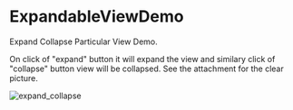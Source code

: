 # ExpandableViewDemo
Expand Collapse Particular View Demo.

On click of "expand" button it will expand the view and similary click of "collapse" button view will be collapsed.
See the attachment for the clear picture.

![expand_collapse](https://user-images.githubusercontent.com/37674711/38643095-ac034ec2-3df9-11e8-9cb4-e716dde55f7e.PNG)
